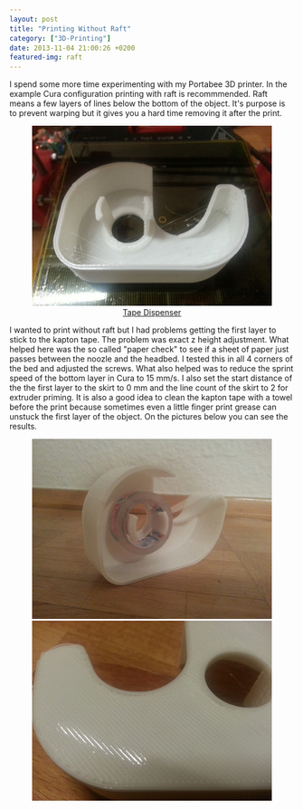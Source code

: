 ```yaml
---
layout: post
title: "Printing Without Raft"
category: ["3D-Printing"]
date: 2013-11-04 21:00:26 +0200
featured-img: raft
---
```

I spend some more time experimenting with my Portabee 3D printer. In the example Cura configuration printing with raft is recommmended. Raft means a few layers of lines below the bottom of the object. It's purpose is to prevent warping but it gives you a hard time removing it after the print.
<center><figure><img src="/images/2013/raft1.jpg"><figurecaption><a href="http://www.thingiverse.com/thing:34816">Tape Dispenser</a></figurecaption></figure></center>

I wanted to print without raft but I had problems getting the first layer to stick to the kapton tape. The problem was exact z height adjustment. What helped here was the so called "paper check" to see if a sheet of paper just passes between the noozle and the headbed. I tested this in all 4 corners of the bed and adjusted the screws. What also helped was to reduce the sprint speed of the bottom layer in Cura to 15 mm/s. I also set the start distance of the the first layer to the skirt to 0 mm and the line count of the skirt to 2 for extruder priming. It is also a good idea to clean the kapton tape with a towel before the print because sometimes even a little finger print grease can unstuck the first layer of the object. On the pictures below you can see the results.
<center><figure><img src="/images/2013/raft2.jpg"><img src="/images/2013/raft3.jpg"><figurecaption></figurecaption></figure></center>
